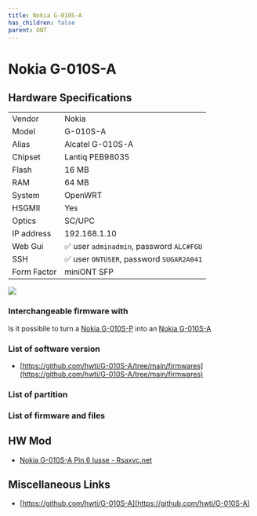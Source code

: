 ```yaml
---
title: Nokia G-010S-A
has_children: false
parent: ONT
---
```


# Nokia G-010S-A

## Hardware Specifications

|          |               |
|-------------|-------------------------------------------------|
| Vendor   | Nokia        |
| Model    | G-010S-A      |
| Alias | Alcatel G-010S-A |
| Chipset  | Lantiq PEB98035 |
| Flash | 16 MB |
| RAM | 64 MB |
| System | OpenWRT |
| HSGMII | Yes |
| Optics | SC/UPC |
| IP address | 192.168.1.10 |
| Web Gui | ✅ user `adminadmin`, password `ALC#FGU` |
| SSH | ✅ user `ONTUSER`, password `SUGAR2A041` |
| Form Factor | miniONT SFP |

![](../../assets/img/G-010S-A.jpg)


### Interchangeable firmware with

Is it possibile to turn a [Nokia G-010S-P](ont-nokia-g-s010s-p) into an [Nokia G-010S-A](ont-nokia-g-s010s-A)

### List of software version

- [https://github.com/hwti/G-010S-A/tree/main/firmwares](https://github.com/hwti/G-010S-A/tree/main/firmwares)

### List of partition
### List of firmware and files

## HW Mod

- [Nokia G-010S-A Pin 6 Iusse - Rsaxvc.net](https://rsaxvc.net/blog/2020/8/15/Nokia_G-010S-A_Pin_6_Issue.html)

## Miscellaneous Links

- [https://github.com/hwti/G-010S-A](https://github.com/hwti/G-010S-A)
